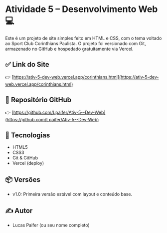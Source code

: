 # Atividade 5 – Desenvolvimento Web 💻

Este é um projeto de site simples feito em HTML e CSS, com o tema voltado ao Sport Club Corinthians Paulista. O projeto foi versionado com Git, armazenado no GitHub e hospedado gratuitamente via Vercel.

## ✅ Link do Site
👉 [https://ativ-5-dev-web.vercel.app/corinthians.html](https://ativ-5-dev-web.vercel.app/corinthians.html)

## 🔗 Repositório GitHub
👉 [https://github.com/Lpaifer/Ativ-5--Dev-Web](https://github.com/Lpaifer/Ativ-5--Dev-Web)

## 🧰 Tecnologias
- HTML5
- CSS3
- Git & GitHub
- Vercel (deploy)

## 📦 Versões
- v1.0: Primeira versão estável com layout e conteúdo base.

## ✍️ Autor
- Lucas Paifer (ou seu nome completo)
